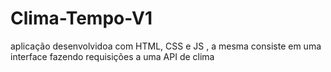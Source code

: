 # Clima-Tempo-V1
aplicação desenvolvidoa com HTML, CSS e JS , a mesma consiste em uma interface fazendo requisições a uma API de clima 
